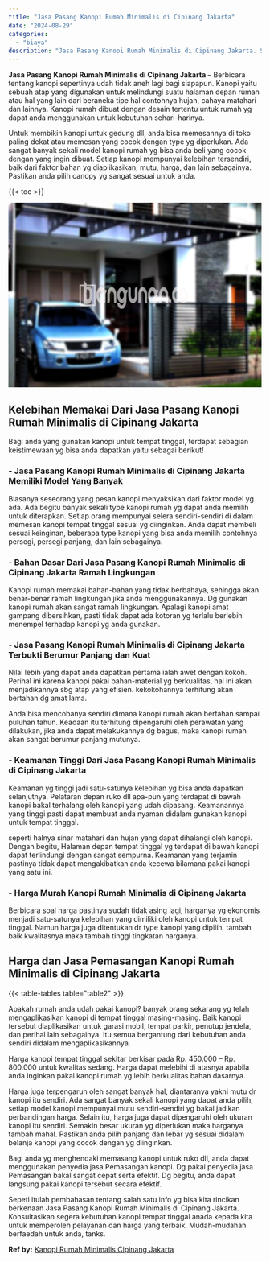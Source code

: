 ```yaml
---
title: "Jasa Pasang Kanopi Rumah Minimalis di Cipinang Jakarta"
date: "2024-08-29"
categories: 
  - "biaya"
description: "Jasa Pasang Kanopi Rumah Minimalis di Cipinang Jakarta. Sepeti itulah pembahasan tentang salah satu info yg bisa kita rincikan berkenaan Jasa Pasang Kanopi R..."
---
```


**Jasa Pasang Kanopi Rumah Minimalis di Cipinang Jakarta** – Berbicara tentang kanopi sepertinya udah tidak aneh lagi bagi siapapun. Kanopi yaitu sebuah atap yang digunakan untuk melindungi suatu halaman depan rumah atau hal yang lain dari beraneka tipe hal contohnya hujan, cahaya matahari dan lainnya. Kanopi rumah dibuat dengan desain tertentu untuk rumah yg dapat anda menggunakan untuk kebutuhan sehari-harinya.

Untuk membikin kanopi untuk gedung dll, anda bisa memesannya di toko paling dekat atau memesan yang cocok dengan type yg diperlukan. Ada sangat banyak sekali model kanopi rumah yg bisa anda beli yang cocok dengan yang ingin dibuat. Setiap kanopi mempunyai kelebihan tersendiri, baik dari faktor bahan yg diaplikasikan, mutu, harga, dan lain sebagainya. Pastikan anda pilih canopy yg sangat sesuai untuk anda.

{{< toc >}}

![Jasa Pasang Kanopi Rumah Minimalis di Cipinang Jakarta](/images/harga-kanopi-minimalis-49.png)

## Kelebihan Memakai Dari Jasa Pasang Kanopi Rumah Minimalis di Cipinang Jakarta

Bagi anda yang gunakan kanopi untuk tempat tinggal, terdapat sebagian keistimewaan yg bisa anda dapatkan yaitu sebagai berikut!

### \- Jasa Pasang Kanopi Rumah Minimalis di Cipinang Jakarta Memiliki Model Yang Banyak

Biasanya seseorang yang pesan kanopi menyaksikan dari faktor model yg ada. Ada begitu banyak sekali type kanopi rumah yg dapat anda memilih untuk diterapkan. Setiap orang mempunyai selera sendiri-sendiri di dalam memesan kanopi tempat tinggal sesuai yg diinginkan. Anda dapat membeli sesuai keinginan, beberapa type kanopi yang bisa anda memilih contohnya persegi, persegi panjang, dan lain sebagainya.

### \- Bahan Dasar Dari Jasa Pasang Kanopi Rumah Minimalis di Cipinang Jakarta Ramah Lingkungan

Kanopi rumah memakai bahan-bahan yang tidak berbahaya, sehingga akan benar-benar ramah lingkungan jika anda menggunakannya. Dg gunakan kanopi rumah akan sangat ramah lingkungan. Apalagi kanopi amat gampang dibersihkan, pasti tidak dapat ada kotoran yg terlalu berlebih menempel terhadap kanopi yg anda gunakan.

### \- Jasa Pasang Kanopi Rumah Minimalis di Cipinang Jakarta Terbukti Berumur Panjang dan Kuat

Nilai lebih yang dapat anda dapatkan pertama ialah awet dengan kokoh. Perihal ini karena kanopi pakai bahan-material yg berkualitas, hal ini akan menjadikannya sbg atap yang efisien. kekokohannya terhitung akan bertahan dg amat lama.

Anda bisa mencobanya sendiri dimana kanopi rumah akan bertahan sampai puluhan tahun. Keadaan itu terhitung dipengaruhi oleh perawatan yang dilakukan, jika anda dapat melakukannya dg bagus, maka kanopi rumah akan sangat berumur panjang mutunya.

### \- Keamanan Tinggi Dari Jasa Pasang Kanopi Rumah Minimalis di Cipinang Jakarta

Keamanan yg tinggi jadi satu-satunya kelebihan yg bisa anda dapatkan selanjutnya. Pelataran depan ruko dll apa-pun yang terdapat di bawah kanopi bakal terhalang oleh kanopi yang udah dipasang. Keamanannya yang tinggi pasti dapat membuat anda nyaman didalam gunakan kanopi untuk tempat tinggal.

seperti halnya sinar matahari dan hujan yang dapat dihalangi oleh kanopi. Dengan begitu, Halaman depan tempat tinggal yg terdapat di bawah kanopi dapat terlindungi dengan sangat sempurna. Keamanan yang terjamin pastinya tidak dapat mengakibatkan anda kecewa bilamana pakai kanopi yang satu ini.

### \- Harga Murah Kanopi Rumah Minimalis di Cipinang Jakarta

Berbicara soal harga pastinya sudah tidak asing lagi, harganya yg ekonomis menjadi satu-satunya kelebihan yang dimiliki oleh kanopi untuk tempat tinggal. Namun harga juga ditentukan dr type kanopi yang dipilih, tambah baik kwalitasnya maka tambah tinggi tingkatan harganya.

## Harga dan Jasa Pemasangan Kanopi Rumah Minimalis di Cipinang Jakarta

{{< table-tables table="table2" >}}

Apakah rumah anda udah pakai kanopi? banyak orang sekarang yg telah mengaplikasikan kanopi di tempat tinggal masing-masing. Baik kanopi tersebut diaplikasikan untuk garasi mobil, tempat parkir, penutup jendela, dan perihal lain sebagainya. Itu semua bergantung dari kebutuhan anda sendiri didalam mengaplikasikannya.

Harga kanopi tempat tinggal sekitar berkisar pada Rp. 450.000 – Rp. 800.000 untuk kwalitas sedang. Harga dapat melebihi di atasnya apabila anda inginkan pakai kanopi rumah yg lebih berkualitas bahan dasarnya.

Harga juga terpengaruh oleh sangat banyak hal, diantaranya yakni mutu dr kanopi itu sendiri. Ada sangat banyak sekali kanopi yang dapat anda pilih, setiap model kanopi mempunyai mutu sendiri-sendiri yg bakal jadikan perbandingan harga. Selain itu, harga juga dapat dipengaruhi oleh ukuran kanopi itu sendiri. Semakin besar ukuran yg diperlukan maka harganya tambah mahal. Pastikan anda pilih panjang dan lebar yg sesuai didalam belanja kanopi yang cocok dengan yg diinginkan.

Bagi anda yg menghendaki memasang kanopi untuk ruko dll, anda dapat menggunakan penyedia jasa Pemasangan kanopi. Dg pakai penyedia jasa Pemasangan bakal sangat cepat serta efektif. Dg begitu, anda dapat langsung pakai kanopi tersebut secara efektif.

Sepeti itulah pembahasan tentang salah satu info yg bisa kita rincikan berkenaan Jasa Pasang Kanopi Rumah Minimalis di Cipinang Jakarta. Konsultasikan segera kebutuhan kanopi tempat tinggal anada kepada kita untuk memperoleh pelayanan dan harga yang terbaik. Mudah-mudahan berfaedah untuk anda, tanks.

**Ref by:**  [Kanopi Rumah Minimalis Cipinang Jakarta](https://id.wikipedia.org/wiki/Kanopi)
